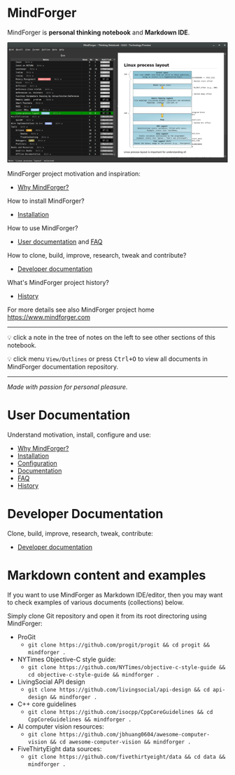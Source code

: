 # MindForger <!-- Metadata: type: Outline; created: 2018-02-23 10:57:35; reads: 140; read: 2018-05-30 23:08:10; revision: 140; modified: 2018-05-30 23:08:10; importance: 0/5; urgency: 0/5; -->

MindForger is **personal thinking notebook** and **Markdown IDE**.

![MindForger](mindforger.png)

MindForger project motivation and inspiration:

* [Why MindForger?](why-mindforger.md)

How to install MindForger?

* [Installation](installation.md)

How to use MindForger?

* [User documentation](./user-documentation.md) and [FAQ](faq.md)

How to clone, build, improve, research, tweak and contribute?

* [Developer documentation](./developer-documentation.md)

What's MindForger project history?

* [History](history.md)

For more details see also MindForger project home https://www.mindforger.com

---

💡 click a note in the tree of notes on the left to see other sections of this notebook.

💡 click menu `View/Outlines` or press <kbd>Ctrl+O</kbd> to view all documents in MindForger
documentation repository.

---

_Made with passion for personal pleasure._

# User Documentation <!-- Metadata: type: Note; created: 2018-02-23 10:57:35; reads: 25; read: 2018-05-29 22:42:54; revision: 5; modified: 2018-05-29 22:42:54; -->
Understand motivation, install, configure and use:

* [Why MindForger?](why-mindforger.md)
* [Installation](installation.md)
* [Configuration](configuration.md)
* [Documentation](user-documentation.md)
* [FAQ](mindforger/faq.md)
* [History](history.md)

# Developer Documentation <!-- Metadata: type: Note; created: 2018-03-18 09:10:35; reads: 21; read: 2018-05-29 22:42:33; revision: 9; modified: 2018-05-29 22:42:33; -->
Clone, build, improve, research, tweak, contribute:

* [Developer documentation](developer-documentation.md)

# Markdown content and examples <!-- Metadata: type: Note; tags: example; created: 2018-05-01 22:28:00; reads: 24; read: 2018-05-10 22:09:23; revision: 24; modified: 2018-05-10 22:09:23; -->

If you want to use MindForger as Markdown IDE/editor, then
you may want to check examples of various documents (collections)
below. 

Simply clone Git repository and open it from its root 
directoring using MindForger:

* ProGit
    * `git clone https://github.com/progit/progit && cd progit && mindforger .`
* NYTimes Objective-C style guide:
    * `git clone https://github.com/NYTimes/objective-c-style-guide && cd objective-c-style-guide && mindforger .`
* LivingSocial API design
    * `git clone https://github.com/livingsocial/api-design && cd api-design && mindforger .`
* C++ core guidelines
    * `git clone https://github.com/isocpp/CppCoreGuidelines && cd CppCoreGuidelines && mindforger .`
* AI computer vision resources:
    * `git clone https://github.com/jbhuang0604/awesome-computer-vision && cd awesome-computer-vision && mindforger .`
* FiveThirtyEight data sources:
    * `git clone https://github.com/fivethirtyeight/data && cd data && mindforger .`
